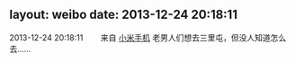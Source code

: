 layout: weibo
date: 2013-12-24 20:18:11
---
2013-12-24 20:18:11  &nbsp;&nbsp;&nbsp;&nbsp;&nbsp;&nbsp; 来自 <a href="http://app.weibo.com/t/feed/22zMnn" rel="nofollow">小米手机</a>
老男人们想去三里屯，但没人知道怎么去…… ​​​
